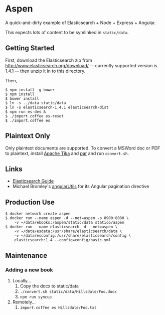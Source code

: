 # Aspen

A quick-and-dirty example of Elasticsearch + Node + Express + Angular.

This expects lots of content to be symlinked in `static/data`.

## Getting Started

First, download the Elasticsearch zip from http://www.elasticsearch.org/download/ -- currently supported version is 1.4.1 -- then unzip it in to this directory.

Then,

    $ npm install -g bower
    $ npm install
    $ bower install
    $ ln -s ../data static/data
    $ ln -s elasticsearch-1.4.1 elasticsearch-dist
    $ npm run es-dev &
    $ ./import.coffee es-reset
    $ ./import.coffee es

## Plaintext Only

Only plaintext documents are supported. To convert a MSWord doc or PDF to plaintext, install [Apache Tika](http://tika.apache.org/) and [par](http://www.nicemice.net/par/) and run `convert.sh`.

## Links

* [Elasticsearch Guide](http://www.elasticsearch.org/guide/)
* Michael Bromley's [angularUtils](https://github.com/michaelbromley/angularUtils) for its Angular pagination directive

## Production Use

```
$ docker network create aspen
$ docker run --name aspen -d --net=aspen -p 8900:8080 \
    -v ~/data/ebooks:/aspen/static/data statico/aspen
$ docker run --name elasticsearch -d --net=aspen \
    -v ~/data/esdata:/usr/share/elasticsearch/data \
    -v ~/data/esconfig:/usr/share/elasticsearch/config \
    elasticsearch:1.4 --config=config/basic.yml
```

## Maintenance

### Adding a new book

1. Locally...
    1. Copy the docx to static/data
    1. `./convert.sh static/data/Hillsdale/Foo.docx`
    1. `npm run syncup`
1. Remotely...
    1. `import.coffee es Hillsdale/Foo.txt`


